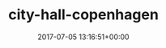 ---
title:		"city-hall-copenhagen"
type:		"photo"
mediatype:		"upload"
location:		"TBC"
description:		"TBC"
date:		"2017-07-05 13:16:51+00:00"
album:		"city"
filename:		"city-hall-copenhagen.md"
series:		""
cl_public_id:		"city/city-hall-copenhagen"
cl_version:		1520758308
format:		"tiff"
bytes:		7604348
width:		2560
height:		1440
colours:
- "#2D261B"
- "#7A6D54"
- "#C1B6A1"
- "#271B14"
- "#928674"
- "#660101"
- "#360302"
- "#131210"
- "#D5E3E7"
- "#7B5B4A"
- "#BBA783"
- "#0A0702"
- "#1F2321"
- "#CFCEB9"
- "#C7D9CF"
- "#82826E"
exposure_mode:		"Auto"
program:		"Aperture-priority AE"
aperture:		"2.8"
focal_length:		"16.0 mm"
iso:		"800"
shutter_speed:		"1/3200"
metering:		"Spot"
flash:		"Off, Did not fire"
white_balance:		"Custom"
colour_temp:		"4450"
has_crop:		"false"
orientation:		"Horizontal (normal)"
camera_model:		"NIKON D800"
lens_info:		"16mm f/2.8"
artist: "Matt Finucane"
x_resolution:		"300"
y_resolution:		"300"
---